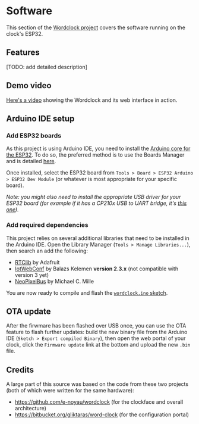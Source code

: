# Software

This section of the [Wordclock project](../README.md) covers the software running on the clock's ESP32.


## Features

[TODO: add detailed description]

## Demo video

[Here's a video](https://youtu.be/WF_X5soabm0) showing the Wordclock and its web interface in action.

## Arduino IDE setup

### Add ESP32 boards

As this project is using Arduino IDE, you need to install the [Arduino core for the ESP32](https://github.com/espressif/arduino-esp32). To do so, the preferred method is to use the Boards Manager and is detailed [here](https://github.com/espressif/arduino-esp32/blob/master/docs/arduino-ide/boards_manager.md).

Once installed, select the ESP32 board from `Tools > Board > ESP32 Arduino > ESP32 Dev Module` (or whatever is most appropriate for your specific board).

_Note: you might also need to install the appropriate USB driver for your ESP32 board (for example if it has a CP210x USB to UART bridge, it's [this one](https://www.silabs.com/developers/usb-to-uart-bridge-vcp-drivers))._

### Add required dependencies

This project relies on several additional libraries that need to be installed in the Arduino IDE. Open the Library Manager (`Tools > Manage Libraries...`), then search an add the following:

- [RTClib](https://github.com/adafruit/RTClib) by Adafruit
- [IotWebConf](https://github.com/prampec/IotWebConf) by Balazs Kelemen **version 2.3.x** (not compatible with version 3 yet)
- [NeoPixelBus](https://github.com/Makuna/NeoPixelBus) by Michael C. Mille

You are now ready to compile and flash the [`wordclock.ino` sketch](wordclock/wordclock.ino).

## OTA update

After the firwmare has been flashed over USB once, you can use the OTA feature to flash further updates: build the new binary file from the Arduino IDE (`Sketch > Export compiled Binary`), then open the web portal of your clock, click the `Firmware update` link at the bottom and upload the new `.bin` file.

## Credits

A large part of this source was based on the code from these two projects (both of which were written for the same hardware):
- https://github.com/e-noyau/wordclock (for the clockface and overall architecture)
- https://bitbucket.org/gliktaras/word-clock (for the configuration portal)
